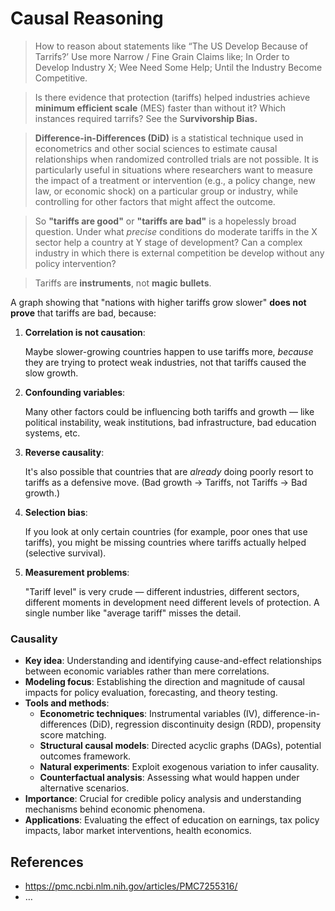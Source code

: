 # Causal Reasoning

> How to reason about statements like “The US Develop Because of Tarrifs?’ Use more Narrow / Fine Grain Claims like; In Order to Develop Industry X; Wee Need Some Help; Until the Industry Become Competitive.
> 

> Is there evidence that protection (tariffs) helped industries achieve **minimum efficient scale** (MES) faster than without it? Which instances required tarrifs?  See the S**urvivorship Bias.**
> 

> **Difference-in-Differences (DiD)** is a statistical technique used in econometrics and other social sciences to estimate causal relationships when randomized controlled trials are not possible. It is particularly useful in situations where researchers want to measure the impact of a treatment or intervention (e.g., a policy change, new law, or economic shock) on a particular group or industry, while controlling for other factors that might affect the outcome.
> 

> So **"tariffs are good"** or **"tariffs are bad"** is a hopelessly broad question. Under what *precise* conditions do moderate tariffs in the X sector help a country at Y stage of development? Can a complex industry in which there is external competition be develop without any policy intervention?
> 

> Tariffs are **instruments**, not **magic bullets**.
> 

A graph showing that "nations with higher tariffs grow slower" **does not prove** that tariffs are bad, because:

1. **Correlation is not causation**:
    
    Maybe slower-growing countries happen to use tariffs more, *because* they are trying to protect weak industries, not that tariffs caused the slow growth.
    
2. **Confounding variables**:
    
    Many other factors could be influencing both tariffs and growth — like political instability, weak institutions, bad infrastructure, bad education systems, etc.
    
3. **Reverse causality**:
    
    It's also possible that countries that are *already* doing poorly resort to tariffs as a defensive move. (Bad growth → Tariffs, not Tariffs → Bad growth.)
    
4. **Selection bias**:
    
    If you look at only certain countries (for example, poor ones that use tariffs), you might be missing countries where tariffs actually helped (selective survival).
    
5. **Measurement problems**:
    
    "Tariff level" is very crude — different industries, different sectors, different moments in development need different levels of protection. A single number like "average tariff" misses the detail.
    


### Causality

- **Key idea**: Understanding and identifying cause-and-effect relationships between economic variables rather than mere correlations.
- **Modeling focus**: Establishing the direction and magnitude of causal impacts for policy evaluation, forecasting, and theory testing.
- **Tools and methods**:
  - **Econometric techniques**: Instrumental  variables (IV), difference-in-differences (DiD), regression discontinuity design (RDD), propensity score matching.
  - **Structural causal models**: Directed acyclic graphs (DAGs), potential outcomes framework.
  - **Natural experiments**: Exploit exogenous variation to infer causality.
  - **Counterfactual analysis**: Assessing what would happen under alternative scenarios.
- **Importance**: Crucial for credible policy analysis and understanding mechanisms behind economic phenomena.
- **Applications**: Evaluating the effect of education on earnings, tax policy impacts, labor market interventions, health economics.


## References
- https://pmc.ncbi.nlm.nih.gov/articles/PMC7255316/
- …